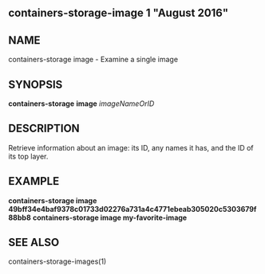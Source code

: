 ## containers-storage-image 1 "August 2016"

## NAME
containers-storage image - Examine a single image

## SYNOPSIS
**containers-storage** **image** *imageNameOrID*

## DESCRIPTION
Retrieve information about an image: its ID, any names it has, and the ID of
its top layer.

## EXAMPLE
**containers-storage image 49bff34e4baf9378c01733d02276a731a4c4771ebeab305020c5303679f88bb8**
**containers-storage image my-favorite-image**

## SEE ALSO
containers-storage-images(1)
